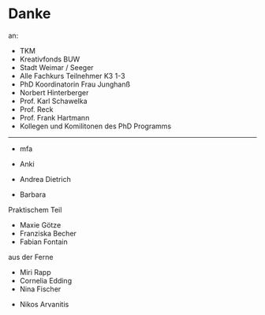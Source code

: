 # Danke

an:

* TKM
* Kreativfonds BUW
* Stadt Weimar / Seeger
* Alle Fachkurs Teilnehmer K3 1-3
* PhD Koordinatorin Frau Junghanß
* Norbert Hinterberger
* Prof. Karl Schawelka
* Prof. Reck
* Prof. Frank Hartmann
* Kollegen und Komilitonen des PhD Programms

---
* mfa

* Anki
* Andrea Dietrich
* Barbara


Praktischem Teil
* Maxie Götze
* Franziska Becher
* Fabian Fontain 

aus der Ferne
* Miri Rapp
* Cornelia Edding
* Nina Fischer
+ Nikos Arvanitis

